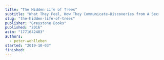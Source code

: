 ```yaml
---
title: "The Hidden Life of Trees"
subtitle: "What They Feel, How They Communicate―Discoveries from A Secret World"
slug: "the-hidden-life-of-trees"
publisher: "Greystone Books"
published: "2016"
asin: "1771642483"
authors:
  - peter-wohlleben
started: "2019-10-03"
finished:
---
```

